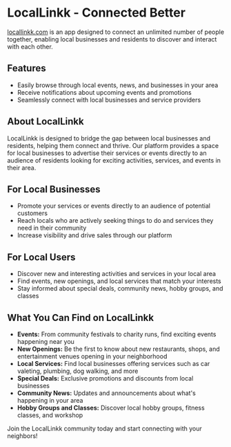 # LocalLinkk - Connected Better


[locallinkk.com](http://locallinkk.com/) is an app designed to connect an unlimited number of people together, enabling local businesses and residents to discover and interact with each other.

## Features
- Easily browse through local events, news, and businesses in your area
- Receive notifications about upcoming events and promotions
- Seamlessly connect with local businesses and service providers

## About LocalLinkk
LocalLinkk is designed to bridge the gap between local businesses and residents, helping them connect and thrive. Our platform provides a space for local businesses to advertise their services or events directly to an audience of residents looking for exciting activities, services, and events in their area.

## For Local Businesses
- Promote your services or events directly to an audience of potential customers
- Reach locals who are actively seeking things to do and services they need in their community
- Increase visibility and drive sales through our platform

## For Local Users
- Discover new and interesting activities and services in your local area
- Find events, new openings, and local services that match your interests
- Stay informed about special deals, community news, hobby groups, and classes

## What You Can Find on LocalLinkk
- **Events:** From community festivals to charity runs, find exciting events happening near you
- **New Openings:** Be the first to know about new restaurants, shops, and entertainment venues opening in your neighborhood
- **Local Services:** Find local businesses offering services such as car valeting, plumbing, dog walking, and more
- **Special Deals:** Exclusive promotions and discounts from local businesses
- **Community News:** Updates and announcements about what's happening in your area
- **Hobby Groups and Classes:** Discover local hobby groups, fitness classes, and workshop

Join the LocalLinkk community today and start connecting with your neighbors!
